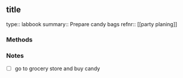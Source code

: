 

## title

type:: labbook
summary:: Prepare candy bags
refnr:: [[party planing]]

### Methods

### Notes
- [ ] go to grocery store and buy candy





